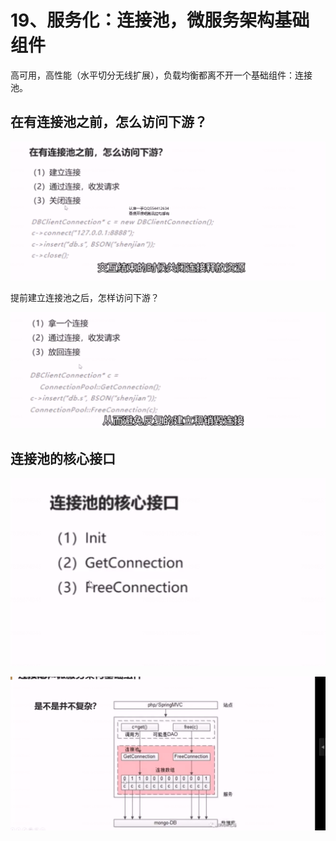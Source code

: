 # 19、服务化：连接池，微服务架构基础组件



高可用，高性能（水平切分无线扩展），负载均衡都离不开一个基础组件：连接池。



## 在有连接池之前，怎么访问下游？

![1656247795861](19、服务化：连接池，微服务架构基础组件.assets/1656247795861.png)

提前建立连接池之后，怎样访问下游？

![1656248464858](19、服务化：连接池，微服务架构基础组件.assets/1656248464858.png)





## 连接池的核心接口

![1656249423470](19、服务化：连接池，微服务架构基础组件.assets/1656249423470.png)



![1656249800508](19、服务化：连接池，微服务架构基础组件.assets/1656249800508.png)

























